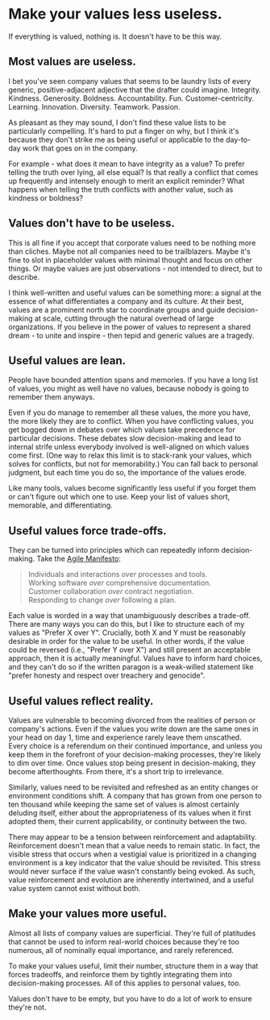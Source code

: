 # Make your values less useless.

If everything is valued, nothing is. It doesn't have to be this way.

## Most values are useless.

I bet you've seen company values that seems to be laundry lists of every generic, positive-adjacent adjective that the drafter could imagine. Integrity. Kindness. Generosity. Boldness. Accountability. Fun. Customer-centricity. Learning. Innovation. Diversity. Teamwork. Passion.

As pleasant as they may sound, I don't find these value lists to be particularly compelling.
It's hard to put a finger on why, but I think it's because they don't strike me as being useful or applicable to the day-to-day work that goes on in the company.

For example - what does it mean to have integrity as a value?
To prefer telling the truth over lying, all else equal? Is that really a conflict that comes up frequently and intensely enough to merit an explicit reminder?
What happens when telling the truth conflicts with another value, such as kindness or boldness?

## Values don't have to be useless.

This is all fine if you accept that corporate values need to be nothing more than cliches.
Maybe not all companies need to be trailblazers.
Maybe it's fine to slot in placeholder values with minimal thought and focus on other things.
Or maybe values are just observations - not intended to direct, but to describe.

I think well-written and useful values can be something more: a signal at the essence of what differentiates a company and its culture.
At their best, values are a prominent north star to coordinate groups and guide decision-making at scale, cutting through the natural overhead of large organizations.
If you believe in the power of values to represent a shared dream - to unite and inspire - then tepid and generic values are a tragedy.

## Useful values are lean.

People have bounded attention spans and memories.
If you have a long list of values, you might as well have no values, because nobody is going to remember them anyways.

Even if you do manage to remember all these values, the more you have, the more likely they are to conflict.
When you have conflicting values, you get bogged down in debates over which values take precedence for particular decisions.
These debates slow decision-making and lead to internal strife unless everybody involved is well-aligned on which values come first.
(One way to relax this limit is to stack-rank your values, which solves for conflicts, but not for memorability.)
You can fall back to personal judgment, but each time you do so, the importance of the values erode.

Like many tools, values become significantly less useful if you forget them or can't figure out which one to use.
Keep your list of values short, memorable, and differentiating.

## Useful values force trade-offs.

They can be turned into principles which can repeatedly inform decision-making.
Take the [Agile Manifesto](https://agilemanifesto.org/):
> Individuals and interactions *over* processes and tools. <br>
> Working software *over* comprehensive documentation. <br>
> Customer collaboration *over* contract negotiation. <br>
> Responding to change *over* following a plan.

Each value is worded in a way that unambiguously describes a trade-off.
There are many ways you can do this, but I like to structure each of my values as "Prefer X over Y".
Crucially, both X and Y must be reasonably desirable in order for the value to be useful.
In other words, if the value could be reversed (i.e., "Prefer Y over X") and still present an acceptable approach, then it is actually meaningful.
Values have to inform hard choices, and they can't do so if the written paragon is a weak-willed statement like "prefer honesty and respect over treachery and genocide".

## Useful values reflect reality.

Values are vulnerable to becoming divorced from the realities of person or company's actions.
Even if the values you write down are the same ones in your head on day 1, time and experience rarely leave them unscathed.
Every choice is a referendum on their continued importance, and unless you keep them in the forefront of your decision-making processes, they're likely to dim over time.
Once values stop being present in decision-making, they become afterthoughts.
From there, it's a short trip to irrelevance.

Similarly, values need to be revisited and refreshed as an entity changes or environment conditions shift.
A company that has grown from one person to ten thousand while keeping the same set of values is almost certainly deluding itself, either about the appropriateness of its values when it first adopted them, their current applicability, or continuity between the two.

There may appear to be a tension between reinforcement and adaptability.
<nobr><!-- Something about the impossibility of observing without interacting with the system. --></nobr>
Reinforcement doesn't mean that a value needs to remain static.
In fact, the visible stress that occurs when a vestigial value is prioritized in a changing environment is a key indicator that the value should be revisited.
This stress would never surface if the value wasn't constantly being evoked.
As such, value reinforcement and evolution are inherently intertwined, and a useful value system cannot exist without both.

## Make your values more useful.

Almost all lists of company values are superficial.
They're full of platitudes that cannot be used to inform real-world choices because they're too numerous, all of nominally equal importance, and rarely referenced.

To make your values useful, limit their number, structure them in a way that forces tradeoffs, and reinforce them by tightly integrating them into decision-making processes.
All of this applies to personal values, too.

Values don't have to be empty, but you have to do a lot of work to ensure they're not.